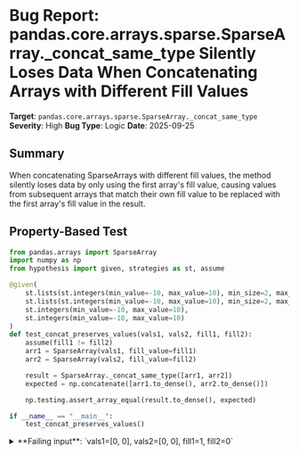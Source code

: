 # Bug Report: pandas.core.arrays.sparse.SparseArray._concat_same_type Silently Loses Data When Concatenating Arrays with Different Fill Values

**Target**: `pandas.core.arrays.sparse.SparseArray._concat_same_type`
**Severity**: High
**Bug Type**: Logic
**Date**: 2025-09-25

## Summary

When concatenating SparseArrays with different fill values, the method silently loses data by only using the first array's fill value, causing values from subsequent arrays that match their own fill value to be replaced with the first array's fill value in the result.

## Property-Based Test

```python
from pandas.arrays import SparseArray
import numpy as np
from hypothesis import given, strategies as st, assume

@given(
    st.lists(st.integers(min_value=-10, max_value=10), min_size=2, max_size=10),
    st.lists(st.integers(min_value=-10, max_value=10), min_size=2, max_size=10),
    st.integers(min_value=-10, max_value=10),
    st.integers(min_value=-10, max_value=10)
)
def test_concat_preserves_values(vals1, vals2, fill1, fill2):
    assume(fill1 != fill2)
    arr1 = SparseArray(vals1, fill_value=fill1)
    arr2 = SparseArray(vals2, fill_value=fill2)

    result = SparseArray._concat_same_type([arr1, arr2])
    expected = np.concatenate([arr1.to_dense(), arr2.to_dense()])

    np.testing.assert_array_equal(result.to_dense(), expected)

if __name__ == "__main__":
    test_concat_preserves_values()
```

<details>

<summary>
**Failing input**: `vals1=[0, 0], vals2=[0, 0], fill1=1, fill2=0`
</summary>
```
Traceback (most recent call last):
  File "/home/npc/pbt/agentic-pbt/worker_/21/hypo.py", line 22, in <module>
    test_concat_preserves_values()
    ~~~~~~~~~~~~~~~~~~~~~~~~~~~~^^
  File "/home/npc/pbt/agentic-pbt/worker_/21/hypo.py", line 6, in test_concat_preserves_values
    st.lists(st.integers(min_value=-10, max_value=10), min_size=2, max_size=10),
               ^^^
  File "/home/npc/miniconda/lib/python3.13/site-packages/hypothesis/core.py", line 2124, in wrapped_test
    raise the_error_hypothesis_found
  File "/home/npc/pbt/agentic-pbt/worker_/21/hypo.py", line 19, in test_concat_preserves_values
    np.testing.assert_array_equal(result.to_dense(), expected)
    ~~~~~~~~~~~~~~~~~~~~~~~~~~~~~^^^^^^^^^^^^^^^^^^^^^^^^^^^^^
  File "/home/npc/miniconda/lib/python3.13/site-packages/numpy/testing/_private/utils.py", line 1051, in assert_array_equal
    assert_array_compare(operator.__eq__, actual, desired, err_msg=err_msg,
    ~~~~~~~~~~~~~~~~~~~~^^^^^^^^^^^^^^^^^^^^^^^^^^^^^^^^^^^^^^^^^^^^^^^^^^^
                         verbose=verbose, header='Arrays are not equal',
                         ^^^^^^^^^^^^^^^^^^^^^^^^^^^^^^^^^^^^^^^^^^^^^^^
                         strict=strict)
                         ^^^^^^^^^^^^^^
  File "/home/npc/miniconda/lib/python3.13/site-packages/numpy/testing/_private/utils.py", line 916, in assert_array_compare
    raise AssertionError(msg)
AssertionError:
Arrays are not equal

Mismatched elements: 2 / 4 (50%)
Max absolute difference among violations: 1
Max relative difference among violations: inf
 ACTUAL: array([0, 0, 1, 1])
 DESIRED: array([0, 0, 0, 0])
Falsifying example: test_concat_preserves_values(
    # The test sometimes passed when commented parts were varied together.
    vals1=[0, 0],  # or any other generated value
    vals2=[0, 0],
    fill1=1,  # or any other generated value
    fill2=0,
)
Explanation:
    These lines were always and only run by failing examples:
        /home/npc/miniconda/lib/python3.13/site-packages/numpy/_core/arrayprint.py:600
        /home/npc/miniconda/lib/python3.13/site-packages/numpy/_core/fromnumeric.py:3048
        /home/npc/miniconda/lib/python3.13/site-packages/numpy/testing/_private/utils.py:862
        /home/npc/miniconda/lib/python3.13/site-packages/numpy/testing/_private/utils.py:902
```
</details>

## Reproducing the Bug

```python
from pandas.arrays import SparseArray
import numpy as np

# Test case demonstrating the bug
arr1 = SparseArray([0, 0, 1], fill_value=0)
arr2 = SparseArray([2, 2, 3], fill_value=2)

result = SparseArray._concat_same_type([arr1, arr2])

print("Input arrays:")
print(f"  arr1: {list(arr1.to_dense())} (fill_value={arr1.fill_value})")
print(f"  arr2: {list(arr2.to_dense())} (fill_value={arr2.fill_value})")
print()
print("Concatenation result:")
print(f"  Result: {list(result.to_dense())} (fill_value={result.fill_value})")
print()
print("Expected result:")
print(f"  Expected: [0, 0, 1, 2, 2, 3]")
print()
print("Analysis:")
expected = np.concatenate([arr1.to_dense(), arr2.to_dense()])
actual = result.to_dense()
if not np.array_equal(expected, actual):
    print(f"  ERROR: Data loss detected!")
    print(f"  Missing values: {[e for e, a in zip(expected, actual) if e != a]}")
else:
    print("  OK: Data preserved correctly")
```

<details>

<summary>
ERROR: Data loss detected - values [2, 2] are replaced with [0, 0]
</summary>
```
Input arrays:
  arr1: [np.int64(0), np.int64(0), np.int64(1)] (fill_value=0)
  arr2: [np.int64(2), np.int64(2), np.int64(3)] (fill_value=2)

Concatenation result:
  Result: [np.int64(0), np.int64(0), np.int64(1), np.int64(0), np.int64(0), np.int64(3)] (fill_value=0)

Expected result:
  Expected: [0, 0, 1, 2, 2, 3]

Analysis:
  ERROR: Data loss detected!
  Missing values: [np.int64(2), np.int64(2)]
```
</details>

## Why This Is A Bug

This violates the fundamental expectation that concatenation preserves all data values. The bug occurs because `_concat_same_type` uses only the first array's fill_value for the result, but sparse arrays only store non-fill values explicitly. When arr2 has values equal to its fill_value (2), these are not stored in arr2.sp_values. During concatenation, these positions get filled with arr1's fill_value (0) instead, causing silent data corruption. This breaks the invariant that `concat([a, b]).to_dense() == np.concatenate([a.to_dense(), b.to_dense()])`. The method provides no documentation warning about this behavior, and users have no way to know data loss will occur without examining the source code.

## Relevant Context

The bug is in `/home/npc/miniconda/lib/python3.13/site-packages/pandas/core/arrays/sparse/array.py` at line 1183 where only the first array's fill_value is used: `fill_value = to_concat[0].fill_value`. The method then concatenates only the sparse values (sp_values) from each array without considering that arrays with different fill values need special handling.

SparseArrays store data efficiently by only keeping non-fill values in sp_values and their indices in sp_index. When fill values differ between arrays, values equal to each array's own fill_value are missing from sp_values but should still be preserved in the concatenated result.

This affects any code using pandas SparseArrays for memory-efficient data storage when different arrays use different fill values (e.g., combining datasets with different missing value indicators).

## Proposed Fix

```diff
--- a/pandas/core/arrays/sparse/array.py
+++ b/pandas/core/arrays/sparse/array.py
@@ -1181,7 +1181,17 @@ class SparseArray(OpsMixin, PandasObject, ExtensionArray):
     @classmethod
     def _concat_same_type(cls, to_concat: Sequence[Self]) -> Self:
         fill_value = to_concat[0].fill_value
+
+        # Check if all arrays have the same fill value
+        if not all(arr.fill_value == fill_value for arr in to_concat):
+            # Different fill values - need to handle carefully
+            # Convert all to dense, concatenate, then re-sparsify
+            dense_arrays = [arr.to_dense() for arr in to_concat]
+            concatenated = np.concatenate(dense_arrays)
+            return cls(concatenated, fill_value=fill_value, kind=to_concat[0].kind)

+        # All arrays have the same fill value, can use efficient sparse concat
         values = []
         length = 0
```